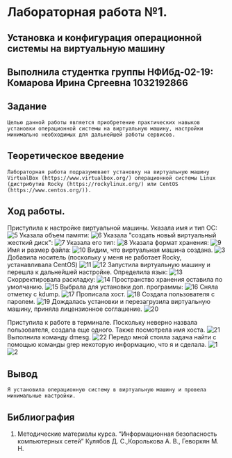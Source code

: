 # Лабораторная работа №1. 
## Установка и конфигурация операционной системы на виртуальную машину

## Выполнила студентка группы НФИбд-02-19: Комарова Ирина Сргеевна 1032192866

## Задание
    Целью данной работы является приобретение практических навыков установки операционной системы на виртуальную машину, настройки минимально необходимых для дальнейшей работы сервисов.

## Теоретическое введение
	Лабораторная работа подразумевает установку на виртуальную машину VirtualBox (https://www.virtualbox.org/) операционной системы Linux (дистрибутив Rocky (https://rockylinux.org/) или CentOS (https://www.centos.org/)).

## Ход работы.
Приступила к настройке виртуальной машины.
Указала имя и тип ОС:
![5](5.png)
Указала объем памяти:
![6](6.png)
Указала "создать новый виртуальный жесткий диск":
![7](7.png)
Указала его тип:
![8](8.png)
Указала формат хранения:
![9](9.png)
Имя и размер файла:
![10](10.png)
Видим, что виртуальная машина создана.
![3](3.png)
Добавила носитель (поскольку у меня не работает Rocky, устанавливала CentOS)
![11](11.png)
![12](12.png)
Запустила виртуальную машину и перешла к дальнейшей настройке.
Определила язык:
![13](13.png)
Скорректировала раскладку:
![14](14.png)
Пространство хранения оставила по умолчанию.
![15](15.png)
Выбрала для установки доп. программы:
![16](16.png)
Сняла отметку с kdump.
![17](17.png)
Прописала хост.
![18](18.png)
Создала пользователя с паролем.
![19](19.png)
Дождалась установки и перезагрузила виртуальную машину, приняла лицензионное соглашение.
![20](20.png)

Приступила к работе в терминале.
Поскольку неверно назвала пользователя, создала еще одного. Также посмотрела имя хоста.
![21](21.png)
Выполнила команду dmesg.
![22](22.png)
Передо мной стояла задача найти с помощью команды grep некоторую информацию, что я и сделала.
![1](1.png)
![2](2.png)
    

## Вывод 
    Я установила операционную систему в виртуальную машину и провела минимальные настройки.

## Библиография
1. Методические материалы курса. “Информационная безопасность компьютерных сетей” Кулябов Д. С.,Королькова А. В., Геворкян М. Н.